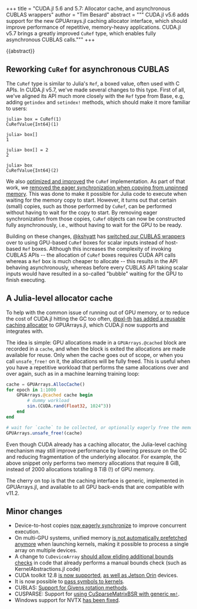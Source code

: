 +++
title = "CUDA.jl 5.6 and 5.7: Allocator cache, and asynchronous CUBLAS wrappers"
author = "Tim Besard"
abstract = """
  CUDA.jl v5.6 adds support for the new GPUArrays.jl caching allocator interface, which
  should improve performance of repetitive, memory-heavy applications. CUDA.jl v5.7 brings
  a greatly improved `CuRef` type, which enables fully asynchronous CUBLAS calls."""
+++

{{abstract}}


## Reworking `CuRef` for asynchronous CUBLAS

The `CuRef` type is similar to Julia's `Ref`, a boxed value, often used with C APIs. In
CUDA.jl v5.7, we've made several changes to this type. First of all, we've aligned its API
much more closely with the `Ref` type from Base, e.g, adding `getindex` and `setindex!`
methods, which should make it more familiar to users:

```julia-repl
julia> box = CuRef(1)
CuRefValue{Int64}(1)

julia> box[]
1

julia> box[] = 2
2

julia> box
CuRefValue{Int64}(2)
```

We also [optimized and improved](https://github.com/JuliaGPU/CUDA.jl/pull/2645) the `CuRef`
implementation. As part of that work, we [removed the eager synchronization when copying
from unpinned memory](https://github.com/JuliaGPU/CUDA.jl/pull/2625). This was done to make
it possible for Julia code to execute when waiting for the memory copy to start. However, it
turns out that certain (small) copies, such as those performed by `CuRef`, can be performed
without having to wait for the copy to start. By removing eager synchronization from those
copies, `CuRef` objects can now be constructed fully asynchronously, i.e., without having to
wait for the GPU to be ready.

Building on these changes, [@kshyatt](https://github.com/kshyatt) has [switched our CUBLAS
wrappers](https://github.com/JuliaGPU/CUDA.jl/pull/2616) over to using GPU-based `CuRef`
boxes for scalar inputs instead of host-based `Ref` boxes. Although this increases the
complexity of invoking CUBLAS APIs -- the allocation of `CuRef` boxes requires CUDA API
calls whereas a `Ref` box is much cheaper to allocate -- this results in the API behaving
asynchronously, whereas before every CUBLAS API taking scalar inputs would have resulted in
a so-called "bubble" waiting for the GPU to finish executing.


## A Julia-level allocator cache

To help with the common issue of running out of GPU memory, or to reduce the cost of CUDA.jl
hitting the GC too often, [@pxl-th](https://github.com/pxl-th) [has added a reusable caching
allocator](https://github.com/JuliaGPU/GPUArrays.jl/pull/576) to GPUArrays.jl, which CUDA.jl
now supports and integrates with.

The idea is simple: GPU allocations made in a `GPUArrays.@cached` block are recorded in a
`cache`, and when the block is exited the allocations are made available for reuse. Only
when the cache goes out of scope, or when you call `unsafe_free!` on it, the allocations
will be fully freed. This is useful when you have a repetitive workload that performs the
same allocations over and over again, such as in a machine learning training loop:

```julia
cache = GPUArrays.AllocCache()
for epoch in 1:1000
    GPUArrays.@cached cache begin
        # dummy workload
        sin.(CUDA.rand(Float32, 1024^3))
    end
end

# wait for `cache` to be collected, or optionally eagerly free the memory
GPUArrays.unsafe_free!(cache)
```

Even though CUDA already has a caching allocator, the Julia-level caching mechanism may
still improve performance by lowering pressure on the GC and reducing fragmentation of the
underlying allocator. For example, the above snippet only performs two memory allocations
that require 8 GiB, instead of 2000 allocations totalling 8 TiB (!) of GPU memory.

The cherry on top is that the caching interface is generic, implemented in GPUArrays.jl,
and available to all GPU back-ends that are compatible with v11.2.


## Minor changes

- Device-to-host copies [now eagerly
  synchronize](https://github.com/JuliaGPU/CUDA.jl/pull/2648) to improve concurrent
  execution.
- On multi-GPU systems, unified memory [is not automatically prefetched
  anymore](https://github.com/JuliaGPU/CUDA.jl/pull/2626) when launching kernels, making it
  possible to process a single array on multiple devices.
- A change to `CuDeviceArray` [should allow eliding additional bounds
  checks](https://github.com/JuliaGPU/CUDA.jl/pull/2621) in code that already performs a
  manual bounds check (such as KernelAbstractions.jl code)
- CUDA toolkit 12.8 [is now supported](https://github.com/JuliaGPU/CUDA.jl/pull/2634),
  [as well as Jetson Orin](https://github.com/JuliaGPU/CUDA.jl/pull/2620) devices.
- It is now possible to [pass symbols to
  kernels](https://github.com/JuliaGPU/CUDA.jl/pull/2624).
- CUBLAS: [Support for Givens rotation
  methods](https://github.com/JuliaGPU/CUDA.jl/pull/2642).
- CUSPARSE: Support for [using CuSparseMatrixBSR with generic
  `mm!`](https://github.com/JuliaGPU/CUDA.jl/pull/2639).
- Windows support for NVTX [has been fixed](https://github.com/JuliaGPU/CUDA.jl/pull/2665).
